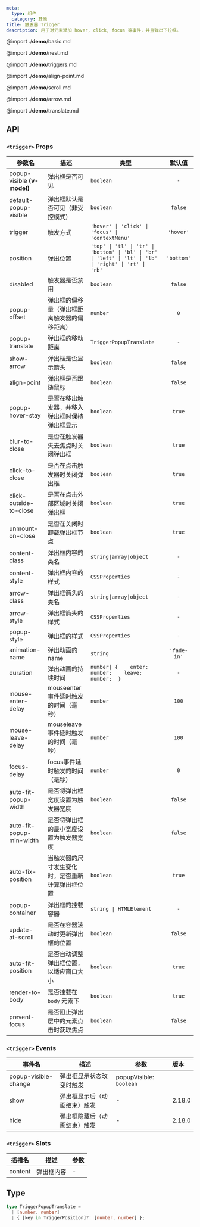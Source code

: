 ```yaml
meta:
  type: 组件
  category: 其他
title: 触发器 Trigger
description: 用于对元素添加 hover, click, focus 等事件，并且弹出下拉框。
```

@import ./__demo__/basic.md

@import ./__demo__/nest.md

@import ./__demo__/triggers.md

@import ./__demo__/align-point.md

@import ./__demo__/scroll.md

@import ./__demo__/arrow.md

@import ./__demo__/translate.md

## API


### `<trigger>` Props

|参数名|描述|类型|默认值|
|---|---|---|:---:|
|popup-visible **(v-model)**|弹出框是否可见|`boolean`|`-`|
|default-popup-visible|弹出框默认是否可见（非受控模式）|`boolean`|`false`|
|trigger|触发方式|`'hover' \| 'click' \| 'focus' \| 'contextMenu'`|`'hover'`|
|position|弹出位置|`'top' \| 'tl' \| 'tr' \| 'bottom' \| 'bl' \| 'br' \| 'left' \| 'lt' \| 'lb' \| 'right' \| 'rt' \| 'rb'`|`'bottom'`|
|disabled|触发器是否禁用|`boolean`|`false`|
|popup-offset|弹出框的偏移量（弹出框距离触发器的偏移距离）|`number`|`0`|
|popup-translate|弹出框的移动距离|`TriggerPopupTranslate`|`-`|
|show-arrow|弹出框是否显示箭头|`boolean`|`false`|
|align-point|弹出框是否跟随鼠标|`boolean`|`false`|
|popup-hover-stay|是否在移出触发器，并移入弹出框时保持弹出框显示|`boolean`|`true`|
|blur-to-close|是否在触发器失去焦点时关闭弹出框|`boolean`|`true`|
|click-to-close|是否在点击触发器时关闭弹出框|`boolean`|`true`|
|click-outside-to-close|是否在点击外部区域时关闭弹出框|`boolean`|`true`|
|unmount-on-close|是否在关闭时卸载弹出框节点|`boolean`|`true`|
|content-class|弹出框内容的类名|`string\|array\|object`|`-`|
|content-style|弹出框内容的样式|`CSSProperties`|`-`|
|arrow-class|弹出框箭头的类名|`string\|array\|object`|`-`|
|arrow-style|弹出框箭头的样式|`CSSProperties`|`-`|
|popup-style|弹出框的样式|`CSSProperties`|`-`|
|animation-name|弹出动画的name|`string`|`'fade-in'`|
|duration|弹出动画的持续时间|`number\| {    enter: number;    leave: number;  }`|`-`|
|mouse-enter-delay|mouseenter事件延时触发的时间（毫秒）|`number`|`100`|
|mouse-leave-delay|mouseleave事件延时触发的时间（毫秒）|`number`|`100`|
|focus-delay|focus事件延时触发的时间（毫秒）|`number`|`0`|
|auto-fit-popup-width|是否将弹出框宽度设置为触发器宽度|`boolean`|`false`|
|auto-fit-popup-min-width|是否将弹出框的最小宽度设置为触发器宽度|`boolean`|`false`|
|auto-fix-position|当触发器的尺寸发生变化时，是否重新计算弹出框位置|`boolean`|`true`|
|popup-container|弹出框的挂载容器|`string \| HTMLElement`|`-`|
|update-at-scroll|是否在容器滚动时更新弹出框的位置|`boolean`|`false`|
|auto-fit-position|是否自动调整弹出框位置，以适应窗口大小|`boolean`|`true`|
|render-to-body|是否挂载在 `body` 元素下|`boolean`|`true`|
|prevent-focus|是否阻止弹出层中的元素点击时获取焦点|`boolean`|`false`|
### `<trigger>` Events

|事件名|描述|参数|版本|
|---|---|---|:---|
|popup-visible-change|弹出框显示状态改变时触发|popupVisible: `boolean`||
|show|弹出框显示后（动画结束）触发|-|2.18.0|
|hide|弹出框隐藏后（动画结束）触发|-|2.18.0|
### `<trigger>` Slots

|插槽名|描述|参数|
|---|:---:|---|
|content|弹出框内容|-|



## Type

```ts
type TriggerPopupTranslate =
  | [number, number]
  | { [key in TriggerPosition]?: [number, number] };
```
